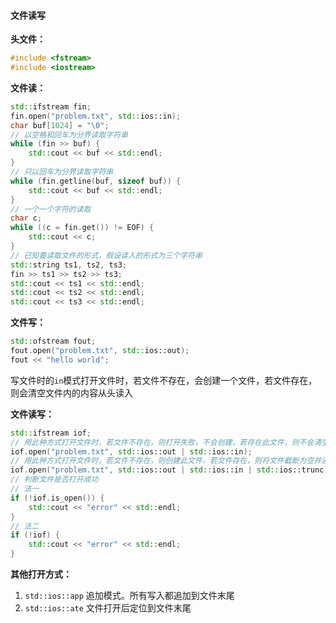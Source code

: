 #### 文件读写

**头文件：**

```cpp
#include <fstream>
#include <iostream>
```

**文件读：**

```c++
std::ifstream fin;
fin.open("problem.txt", std::ios::in);
char buf[1024] = "\0";
// 以空格和回车为分界读取字符串
while (fin >> buf) {
    std::cout << buf << std::endl;
}
// 只以回车为分界读取字符串
while (fin.getline(buf, sizeof buf)) {
    std::cout << buf << std::endl;
}
// 一个一个字符的读取
char c;
while ((c = fin.get()) != EOF) {
    std::cout << c;
}
// 已知要读取文件的形式，假设读入的形式为三个字符串
std::string ts1, ts2, ts3;
fin >> ts1 >> ts2 >> ts3;
std::cout << ts1 << std::endl;
std::cout << ts2 << std::endl;
std::cout << ts3 << std::endl;
```

**文件写：**

```c++
std::ofstream fout;
fout.open("problem.txt", std::ios::out);
fout << "hello world";
```

写文件时的`in`模式打开文件时，若文件不存在，会创建一个文件，若文件存在，则会清空文件内的内容从头读入

**文件读写：**

```c++
std::ifstream iof;
// 用此种方式打开文件时，若文件不存在，则打开失败，不会创建，若存在此文件，则不会清空文件，而是从头开始进行相应的读写
iof.open("problem.txt", std::ios::out | std::ios::in);
// 用此种方式打开文件时，若文件不存在，则创建此文件，若文件存在，则将文件截断为空并进行相应的读写
iof.open("problem.txt", std::ios::out | std::ios::in | std::ios::trunc);
// 判断文件是否打开成功
// 法一
if (!iof.is_open()) {
    std::cout << "error" << std::endl;
}
// 法二
if (!iof) {
    std::cout << "error" << std::endl;
}
```

**其他打开方式：**

1. `std::ios::app` 追加模式。所有写入都追加到文件末尾
2. `std::ios::ate` 文件打开后定位到文件末尾